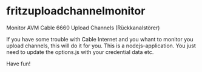 # fritzuploadchannelmonitor
Monitor AVM Cable 6660 Upload Channels (Rückkanalstörer)

If you have some trouble with Cable Internet and you whant to monitor you upload channels, this will do it for you. This is a nodejs-application. 
You just need to update the options.js with your credential data etc.


Have fun!
